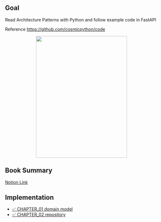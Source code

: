 ## Goal

Read Architecture Patterns with Python and follow example code in FastAPI

Reference https://github.com/cosmicpython/code

<p align="center">
  <img src = "https://user-images.githubusercontent.com/49309322/208917009-9ba279ac-080e-45d7-8345-60f254995cf2.png" width="300px" height="400px">
</p>

## Book Summary

[Notion Link](https://sawaca96.notion.site/73d55e580aba4cfd9f03ece73e651b76)

## Implementation

- [✅ CHAPTER_01 domain model](https://github.com/sawaca96/architecture-patterns-with-python/commit/fb604a0bc25b70a98e16dc4185eb8c9eb96ceb3d)
- [✅ CHAPTER_02 repository](https://github.com/sawaca96/architecture-patterns-with-python/commit/fb604a0bc25b70a98e16dc4185eb8c9eb96ceb3d)
